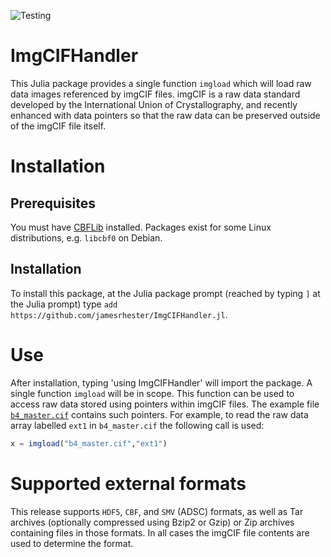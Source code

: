 ![Testing](https://github.com/jamesrhester/ImgCIFHandler.jl/workflows/Tests/badge.svg)

# ImgCIFHandler

This Julia package provides a single function `imgload` which will load raw
data images referenced by imgCIF files. imgCIF is a raw data standard developed
by the International Union of Crystallography, and recently enhanced with data
pointers so that the raw data can be preserved outside of the imgCIF file 
itself.

# Installation

## Prerequisites

You must have [CBFLib](https://github.com/yayahjb/cbflib) installed. Packages exist for some Linux distributions,
e.g. `libcbf0` on Debian.

## Installation

To install this package, at the Julia package prompt (reached by typing `]` at the Julia prompt) type `add https://github.com/jamesrhester/ImgCIFHandler.jl`.

# Use

After installation, typing 'using ImgCIFHandler' will import the package. A single function `imgload` will be in scope. This function can be used to
access raw data stored using pointers within imgCIF files. The example file [`b4_master.cif`](test/testfiles/b4_master.cif) contains such pointers.
For example, to read the raw data array labelled `ext1` in `b4_master.cif` the following call is used:

```julia
x = imgload("b4_master.cif","ext1")
```

# Supported external formats

This release supports `HDF5`, `CBF`, and `SMV` (ADSC) formats, as well as Tar archives (optionally compressed using Bzip2 or Gzip) or 
Zip archives containing files in those formats. In all cases the imgCIF file contents are used to determine the format.
